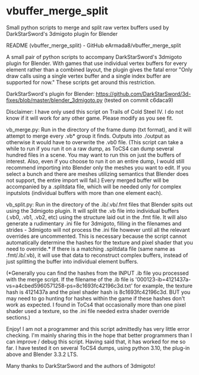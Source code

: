 # vbuffer_merge_split
Small python scripts to merge and split raw vertex buffers used by DarkStarSword's 3dmigoto plugin for Blender

README (vbuffer_merge_split) - GitHub eArmada8/vbuffer_merge_split

A small pair of python scripts to accompany DarkStarSword's 3dmigoto plugin for Blender.  With games that use individual vertex buffers for every element rather than a combined layout, the plugin gives the fatal error "Only draw calls using a single vertex buffer and a single index buffer are supported for now."  These scripts get around this restriction.

DarkStarSword's plugin for Blender: https://github.com/DarkStarSword/3d-fixes/blob/master/blender_3dmigoto.py (tested on commit c6daca9)

Disclaimer: I have only used this script on Trails of Cold Steel IV.  I do not know if it will work for any other game.  Please modify as you see fit.

vb_merge.py:  Run in the directory of the frame dump (txt format), and it will attempt to merge every .vb* group it finds.  Outputs into ./output as otherwise it would have to overwrite the .vb0 file.  (This script can take a while to run if you run it on a raw dump, as ToCS4 can dump several hundred files in a scene.  You may want to run this on just the buffers of interest.  Also, even if you choose to run it on an entire dump, I would still recommend importing into Blender only the meshes you want to edit.  If you select a bunch and there are meshes utilizing semantics that Blender does not support, the entire import will fail.)  Every merged buffer will be accompanied by a .splitdata file, which will be needed only for complex inputslots (individual buffers with more than one element each).

vb_split.py:  Run in the directory of the .ib/.vb/.fmt files that Blender spits out using the 3dmigoto plugin.  It will split the .vb file into individual buffers (.vb0, .vb1, .vb2, etc) using the structure laid out in the .fmt file.  It will also generate a rudimentary .ini file for 3dmigoto, filling in the filenames and strides - 3dmigoto will not process the .ini file however until all the relevant overrides are uncommented.  This is necessary because the script cannot automatically determine the hashes for the texture and pixel shader that you need to override.*  If there is a matching .splitdata file (same name as .fmt/.ib/.vb), it will use that data to reconstruct complex buffers, instead of just splitting the buffer into individual element buffers.

(*Generally you can find the hashes from the INPUT .ib file you processed with the merge script.  If the filename of the .ib file is '000123-ib=4121437a-vs=a4cbed5960571258-ps=8c1693fc42196c3d.txt' for example, the texture hash is 4121437a and the pixel shader hash is 8c1693fc42196c3d.  BUT you may need to go hunting for hashes within the game if these hashes don't work as expected.  I found in ToCs4 that occasionally more than one pixel shader used a texture, so the .ini file needed extra shader override sections.)

Enjoy!  I am not a programmer and this script admittedly has very little error checking.  I'm mainly sharing this in the hope that better programmers than I can improve / debug this script.  Having said that, it has worked for me so far.  I have tested it on several ToCS4 dumps, using python 3.10, the plug-in above and Blender 3.3.2 LTS.

Many thanks to DarkStarSword and the authors of 3dmigoto!

